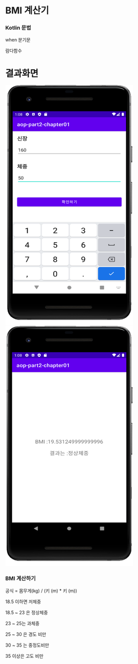 # BMI 계산기


### Kotlin 문법

when 분기문

람다함수


# 결과화면


<img src="./screenshot/1.png" width="400" height="750"/>
<img src="./screenshot/2.png" width="400" height="750"/>











### BMI 계산하기

공식 =  몸무게(kg) / (키 (m) * 키 (m)) 

18.5 이하면 저체중

18.5 ~ 23 은 정상체중

23 ~ 25는 과체중

25 ~ 30 은 경도 비만

30 ~ 35 는 중정도비만

35 이상은 고도 비만

